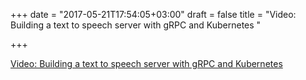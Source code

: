+++
date = "2017-05-21T17:54:05+03:00"
draft = false
title = "Video: Building a text to speech server with gRPC and Kubernetes "

+++

<p><a href="https://golangnews.com/stories/2225-video-building-a-text-to-speech-server-with-grpc-and-kubernetes-justforfunc-kubernetes">Video: Building a text to speech server with gRPC and Kubernetes </a></p>